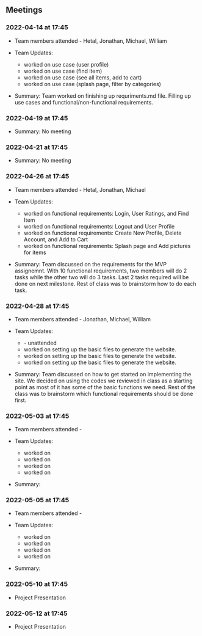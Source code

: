  ## Meetings

### 2022-04-14 at 17:45
- Team members attended - Hetal, Jonathan, Michael, William
- Team Updates:
  - <Hetal> worked on use case (user profile)
  - <Jonathan> worked on use case (find item)
  - <Michael> worked on use case (see all items, add to cart)
  - <William> worked on use case (splash page, filter by categories)

- Summary: Team worked on finishing up requriments.md file. Filling up use cases and functional/non-functional requirements.

### 2022-04-19 at 17:45
- Summary: No meeting

### 2022-04-21 at 17:45
- Summary: No meeting

### 2022-04-26 at 17:45
- Team members attended - Hetal, Jonathan, Michael
- Team Updates:
  - <Hetal> worked on functional requirements: Login, User Ratings, and Find Item
  - <Jonathan> worked on functional requirements: Logout and User Profile
  - <Michael> worked on functional requirements: Create New Profile, Delete Account, and Add to Cart 
  - <William> worked on functional requirements: Splash page and Add pictures for items

- Summary: Team discussed on the requirements for the MVP assignemnt. With 10 functional requirements, two members will do 2 tasks while the other two will do 3 tasks. Last 2 tasks required will be done on next milestone. Rest of class was to brainstorm how to do each task. 

### 2022-04-28 at 17:45
- Team members attended - Jonathan, Michael, William
- Team Updates:
  - <Hetal> - unattended
  - <Jonathan> worked on setting up the basic files to generate the website.
  - <Michael> worked on setting up the basic files to generate the website.
  - <William> worked on setting up the basic files to generate the website.

- Summary: Team discussed on how to get started on implementing the site. We decided on using the codes we reviewed in class as a starting point as most of it has some of the basic functions we need. Rest of the class was to brainstorm which functional requirements should be done first.

### 2022-05-03 at 17:45
- Team members attended -
- Team Updates:
  - <Hetal> worked on
  - <Jonathan> worked on
  - <Michael> worked on
  - <William> worked on

- Summary:

### 2022-05-05 at 17:45
- Team members attended -
- Team Updates:
  - <Hetal> worked on
  - <Jonathan> worked on
  - <Michael> worked on
  - <William> worked on

- Summary:

### 2022-05-10 at 17:45
- Project Presentation

### 2022-05-12 at 17:45
- Project Presentation
